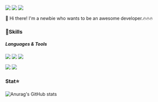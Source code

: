 <a href="https://www.notion.so/Jaehyun-Ko-06614182018948449d910f02d629f463?pvs=4" target="_blank"><img src="https://img.shields.io/badge/Notion-000000?style=flat-square&logo=notion&logoColor=white"/></a>
<a href="https://mail.google.com/" target="_blank"><img src="https://img.shields.io/badge/rhwogus777@gmail.com-EA4335?style=flat-square&logo=gmail&logoColor=white"/></a>
<a href="https://www.instagram.com/_kozae/" target="_blank"><img src="https://img.shields.io/badge/@_kozae-E4405F?style=flat-square&logo=instagram&logoColor=white"/></a>

👋 Hi there! I'm a newbie who wants to be an awesome developer.🔥🔥🔥

### 💪Skills
##### Languages & Tools
<img src="https://img.shields.io/badge/Python-3776AB?style=flat-square&logo=python&logoColor=white"/></a>
<img src="https://img.shields.io/badge/JavaScript-F7DF1E?style=flat-square&logo=javascript&logoColor=black"/></a>
<img src="https://img.shields.io/badge/Csharp-512BD4?style=flat-square&logo=csharp&logoColor=white"/></a>

<img src="https://img.shields.io/badge/Django-092E20?style=flat-square&logo=django&logoColor=white"/></a>
<img src="https://img.shields.io/badge/Git-F05032?style=flat-square&logo=git&logoColor=white"/></a>

### Stat⭐
![Anurag's GitHub stats](https://github-readme-stats.vercel.app/api?username=kozae00&show_icons=true&theme=radical)

